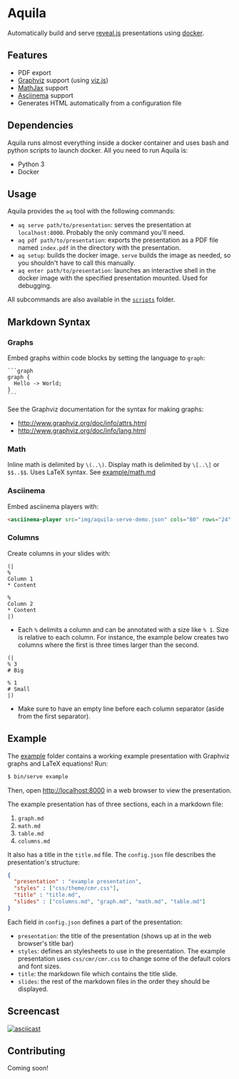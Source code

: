 # Aquila
Automatically build and serve [reveal.js](https://github.com/hakimel/reveal.js/) presentations using [docker](https://github.com/docker/docker).

## Features
* PDF export
* [Graphviz](http://www.graphviz.org/) support (using [viz.js](https://github.com/mdaines/viz.js/))
* [MathJax](https://www.mathjax.org/) support
* [Asciinema](https://asciinema.org/) support
* Generates HTML automatically from a configuration file

## Dependencies
Aquila runs almost everything inside a docker container and uses bash and python
scripts to launch docker. All you need to run Aquila is:
* Python 3
* Docker

## Usage
Aquila provides the `aq` tool with the following commands:
* `aq serve path/to/presentation`: serves the presentation at `localhost:8000`.
  Probably the only command you'll need.
* `aq pdf path/to/presentation`: exports the presentation as a PDF file named
  `index.pdf` in the directory with the presentation.
* `aq setup`: builds the docker image. `serve` builds the image as needed, so
  you shouldn't have to call this manually.
* `aq enter path/to/presentation`: launches an interactive shell in the docker
  image with the specified presentation mounted. Used for debugging.

All subcommands are also available in the [`scripts`](scripts) folder.

## Markdown Syntax
### Graphs
Embed graphs within code blocks by setting the language to `graph`:
<pre lang="no-highlight"><code>```graph
graph {
  Hello -> World;
}
```
</code></pre>


See the Graphviz documentation for the syntax for making graphs:
* http://www.graphviz.org/doc/info/attrs.html
* http://www.graphviz.org/doc/info/lang.html

### Math
Inline math is delimited by `\(..\)`. Display math is delimited by `\[..\]`
or `$$..$$`. Uses LaTeX syntax. See [example/math.md](example/math.md)

### Asciinema
Embed asciinema players with:
```html
<asciinema-player src="img/aquila-serve-demo.json" cols="80" rows="24" font-size="14px"></asciinema-player>
```

### Columns
Create columns in your slides with:
```
(|
%
Column 1
* Content

%
Column 2
* Content
|)
```
* Each `%` delimits a column and can be annotated with a size like `% 1`. 
  Size is relative to each column. For instance, the example below creates 
  two columns where the first is three times larger than the second.
```
(|
% 3
# Big

% 1
# Small
|)
```
* Make sure to have an empty line before each column separator (aside from 
  the first separator).

## Example
The [example](example) folder contains a working example presentation with Graphviz
graphs and LaTeX equations! Run:
```bash
$ bin/serve example
```
Then, open [http://localhost:8000](http://localhost:8000) in a web browser to view
the presentation.

The example presentation has of three sections, each in a markdown file:

1. `graph.md`
1. `math.md`
1. `table.md`
1. `columns.md`

It also has a title in the `title.md` file. The `config.json` file describes the
presentation's structure:
```json
{
  "presentation" : "example presentation",
  "styles" : ["css/theme/cmr.css"],
  "title" : "title.md",
  "slides" : ["columns.md", "graph.md", "math.md", "table.md"]
}
```
Each field in `config.json` defines a part of the presentation:
* `presentation`: the title of the presentation (shows up at in the web browser's
title bar)
* `styles`: defines an stylesheets to use in the presentation. The example presentation
uses `css/cmr/cmr.css` to change some of the default colors and font sizes.
* `title`: the markdown file which contains the title slide.
* `slides`: the rest of the markdown files in the order they should be displayed.

## Screencast
[![asciicast](https://asciinema.org/a/bcdmrv8e8xrcdjmmvxihe4p05.png)](https://asciinema.org/a/bcdmrv8e8xrcdjmmvxihe4p05)

## Contributing
Coming soon!
